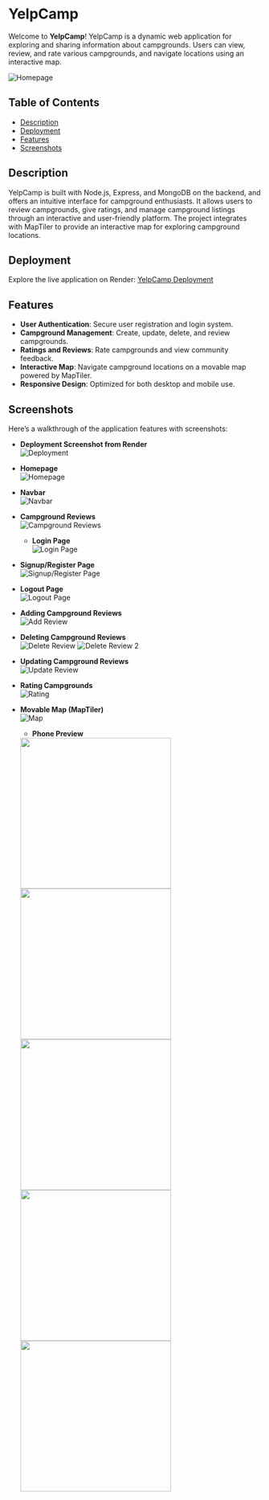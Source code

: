 # YelpCamp

Welcome to **YelpCamp**! YelpCamp is a dynamic web application for exploring and sharing information about campgrounds. Users can view, review, and rate various campgrounds, and navigate locations using an interactive map.

![Homepage](https://github.com/Rituparna-Pahal/YelpCamp/blob/main/Screenshots/homepage.png?raw=true)

## Table of Contents

- [Description](#description)
- [Deployment](#deployment)
- [Features](#features)
- [Screenshots](#screenshots)

## Description

YelpCamp is built with Node.js, Express, and MongoDB on the backend, and offers an intuitive interface for campground enthusiasts. It allows users to review campgrounds, give ratings, and manage campground listings through an interactive and user-friendly platform. The project integrates with MapTiler to provide an interactive map for exploring campground locations.

## Deployment

Explore the live application on Render: [YelpCamp Deployment](yelpcamp-7pax.onrender.com/)

## Features

- **User Authentication**: Secure user registration and login system.
- **Campground Management**: Create, update, delete, and review campgrounds.
- **Ratings and Reviews**: Rate campgrounds and view community feedback.
- **Interactive Map**: Navigate campground locations on a movable map powered by MapTiler.
- **Responsive Design**: Optimized for both desktop and mobile use.

## Screenshots

Here’s a walkthrough of the application features with screenshots:

- **Deployment Screenshot from Render**  
  ![Deployment](https://github.com/Rituparna-Pahal/YelpCamp/blob/main/Screenshots/Deployment.png?raw=true)

- **Homepage**  
  ![Homepage](https://github.com/Rituparna-Pahal/YelpCamp/blob/main/Screenshots/homepage.png?raw=true)

- **Navbar**  
  ![Navbar](https://github.com/Rituparna-Pahal/YelpCamp/blob/main/Screenshots/Navbar.png?raw=true)

- **Campground Reviews**  
  ![Campground Reviews](https://github.com/Rituparna-Pahal/YelpCamp/blob/main/Screenshots/Campground%20main%20page.png?raw=true)

  - **Login Page**  
  ![Login Page](https://github.com/Rituparna-Pahal/YelpCamp/blob/main/Screenshots/LoginPage.png?raw=true)

- **Signup/Register Page**  
  ![Signup/Register Page](https://github.com/Rituparna-Pahal/YelpCamp/blob/main/Screenshots/SignUpPage.png?raw=true)

- **Logout Page**  
  ![Logout Page](https://github.com/Rituparna-Pahal/YelpCamp/blob/main/Screenshots/Logoutpopup.png?raw=true)

- **Adding Campground Reviews**  
  ![Add Review](https://github.com/Rituparna-Pahal/YelpCamp/blob/main/Screenshots/NewCampgrounds.png?raw=true)

- **Deleting Campground Reviews**  
  ![Delete Review](https://github.com/Rituparna-Pahal/YelpCamp/blob/main/Screenshots/Delete%20Campground.png?raw=true)
  ![Delete Review 2](https://github.com/Rituparna-Pahal/YelpCamp/blob/main/Screenshots/delete%20pop%20up.png?raw=true)

- **Updating Campground Reviews**  
  ![Update Review](https://github.com/Rituparna-Pahal/YelpCamp/blob/main/Screenshots/Editcampground.png?raw=true)

- **Rating Campgrounds**  
  ![Rating](https://github.com/Rituparna-Pahal/YelpCamp/blob/main/Screenshots/ReviewandRatingfeature.png?raw=true)

- **Movable Map (MapTiler)**  
  ![Map](https://github.com/Rituparna-Pahal/YelpCamp/blob/main/Screenshots/DynamicMapByMapTiler.png?raw=true)
 
  - **Phone Preview**  
  <img src="https://github.com/Rituparna-Pahal/YelpCamp/blob/main/Screenshots/phone-homepage.jpeg?raw=true" height="300" style="display: inline-block; vertical-align: top; margin-right: 10px; padding: 0;"/>
  <img src="https://github.com/Rituparna-Pahal/YelpCamp/blob/main/Screenshots/phone-Navbar.jpeg?raw=true" height="300" style="display: inline-block; vertical-align: top; margin-right: 10px; padding: 0;"/>
  <img src="https://github.com/Rituparna-Pahal/YelpCamp/blob/main/Screenshots/phone-Campgrounds.jpeg?raw=true" height="300" style="display: inline-block; vertical-align: top; margin-right: 10px; padding: 0;"/>
  <img src="https://github.com/Rituparna-Pahal/YelpCamp/blob/main/Screenshots/Phone-reviews-2.jpeg?raw=true" height="300" style="display: inline-block; vertical-align: top; margin-right: 10px; padding: 0;"/>


  <img src="https://github.com/Rituparna-Pahal/YelpCamp/blob/main/Screenshots/Phone-reviews.jpeg?raw=true" width="300" style="display: inline-block; vertical-align: top; line-height: 0;"/>




